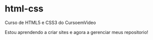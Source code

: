 # html-css
 Curso de HTML5 e CSS3 do CursoemVideo

Estou aprendendo a criar sites e agora a gerenciar meus repositorio!